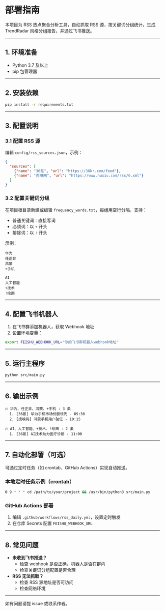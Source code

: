 # 部署指南

本项目为 RSS 热点聚合分析工具，自动抓取 RSS 源，按关键词分组统计，生成 TrendRadar 风格分组报告，并通过飞书推送。

---

## 1. 环境准备

- Python 3.7 及以上
- pip 包管理器

---

## 2. 安装依赖

```bash
pip install -r requirements.txt
```

---

## 3. 配置说明

### 3.1 配置 RSS 源

编辑 `config/rss_sources.json`，示例：
```json
{
  "sources": [
    {"name": "36氪", "url": "https://36kr.com/feed"},
    {"name": "虎嗅网", "url": "https://www.huxiu.com/rss/0.xml"}
  ]
}
```

### 3.2 配置关键词分组

在项目根目录新建或编辑 `frequency_words.txt`，每组用空行分隔，支持：
- 普通关键词：直接写词
- 必须词：以 `+` 开头
- 排除词：以 `!` 开头

示例：
```
华为
任正非
鸿蒙
+手机

AI
人工智能
+技术
!绘画
```

---

## 4. 配置飞书机器人

1. 在飞书群添加机器人，获取 Webhook 地址
2. 设置环境变量：
```bash
export FEISHU_WEBHOOK_URL="你的飞书群机器人webhook地址"
```

---

## 5. 运行主程序

```bash
python src/main.py
```

---

## 6. 输出示例

```
🔥 华为、任正非、鸿蒙、+手机 : 3 条
  1. [36氪] 华为手机市场份额领先 - 09:30
  2. [虎嗅网] 鸿蒙手机用户破亿 - 10:15

🔥 AI、人工智能、+技术、!绘画 : 2 条
  1. [36氪] AI技术助力医疗诊断 - 11:00
```

---

## 7. 自动化部署（可选）

可通过定时任务（如 crontab、GitHub Actions）实现自动推送。

### 本地定时任务示例（crontab）
```bash
0 9 * * * cd /path/to/your/project && /usr/bin/python3 src/main.py
```

### GitHub Actions 部署
1. 编辑 `.github/workflows/rss_daily.yml`，设置定时触发
2. 在仓库 Secrets 配置 `FEISHU_WEBHOOK_URL`

---

## 8. 常见问题

- **未收到飞书推送？**
  - 检查 webhook 是否正确，机器人是否在群内
  - 检查关键词分组配置是否合理
- **RSS 无法抓取？**
  - 检查 RSS 源地址是否可访问
  - 检查网络环境

---

如有问题请提 issue 或联系作者。 